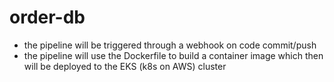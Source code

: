 # order-db
- the pipeline will be triggered through a webhook on code commit/push
- the pipeline will use the Dockerfile to build a container image which then will be deployed to the EKS (k8s on AWS) cluster
